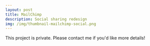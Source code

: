 ```yaml
---
layout: post
title: MailChimp
description: Social sharing redesign
img: /img/thumbnail-mailchimp-social.png
---
```


This project is private. Please contact me if you'd like more details!